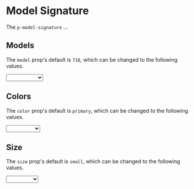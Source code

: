# Model Signature

The `p-model-signature` ...

<TableOfContents></TableOfContents>

## Models

The `model` prop's default is `718`, which can be changed to the following values.

<Playground :markup="modelMarkup" :config="config">
  <select v-model="model" aria-label="Select model">
    <option disabled>Select model</option>
    <template v-for="(value) in models">
      <option :value="value">{{ value }}</option>
    </template>
  </select>
</Playground>

## Colors

The `color` prop's default is `primary`, which can be changed to the following values.

<Playground :markup="colorMarkup" :config="config">
  <select v-model="color" aria-label="Select color">
    <option disabled>Select color</option>
    <template v-for="(value) in colors">
      <option :value="value">{{ value }}</option>
    </template>
  </select>
</Playground>

## Size

The `size` prop's default is `small`, which can be changed to the following values.

<Playground :markup="sizeMarkup" :config="config">
  <select v-model="size" aria-label="Select size">
    <option disabled>Select size</option>
    <template v-for="(value) in sizes">
      <option :value="value">{{ value }}</option>
    </template>
  </select>
</Playground>

<script lang="ts">
import Vue from 'vue';
import Component from 'vue-class-component';
import { ModelSignatureColor, MODEL_SIGNATURE_COLORS, ModelSignatureModel, MODEL_SIGNATURE_MODELS, ModelSignatureSize, MODEL_SIGNATURE_SIZES } from './model-signature-utils'; 

@Component
export default class Code extends Vue {
  config = { themeable: true };

  model: ModelSignatureModel = '718';
  models = MODEL_SIGNATURE_MODELS;

  get modelMarkup() {
    return `<p-model-signature model="${this.model}"></p-model-signature>`;
  }

  size: ModelSignatureSize = 'small';
  sizes = MODEL_SIGNATURE_SIZES;

  get sizeMarkup() {
    const style = this.size === 'inherit' ? ' style="height: 100px"' : '';
    return `<p-model-signature size="${this.size}"${style}></p-model-signature>`;
  }

  color: ModelSignatureColor = 'primary';
  colors = MODEL_SIGNATURE_COLORS;

  get colorMarkup() {
    const style = this.color === 'inherit' ? ' style="filter: invert(24%) sepia(70%) saturate(5969%) hue-rotate(316deg) brightness(102%) contrast(102%)"' : '';
    return `<p-model-signature color="${this.color}"${style}></p-model-signature>`;
  }
}
</script>
